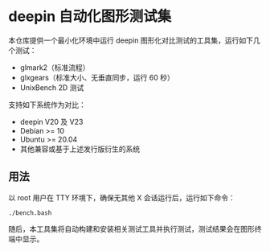 deepin 自动化图形测试集
===

本仓库提供一个最小化环境中运行 deepin 图形化对比测试的工具集，运行如下几个测试：

- glmark2（标准流程）
- glxgears（标准大小、无垂直同步，运行 60 秒）
- UnixBench 2D 测试

支持如下系统作为对比：

- deepin V20 及 V23
- Debian >= 10
- Ubuntu >= 20.04
- 其他兼容或基于上述发行版衍生的系统

用法
---

以 root 用户在 TTY 环境下，确保无其他 X 会话运行后，运行如下命令：

```
./bench.bash
```

随后，本工具集将自动构建和安装相关测试工具并执行测试，测试结果会在图形终端中显示。
